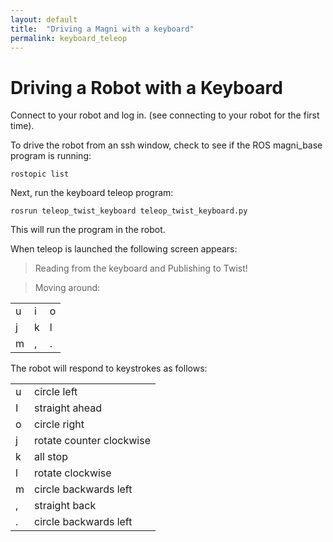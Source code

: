 ```yaml
---
layout: default
title:  "Driving a Magni with a keyboard"
permalink: keyboard_teleop
---
```

# Driving a Robot with a Keyboard

Connect to your robot and log in. (see connecting to your robot for the first time).

To drive the robot from an ssh window, check to see if the ROS magni_base program is running:

    rostopic list

Next, run the keyboard teleop program:

    rosrun teleop_twist_keyboard teleop_twist_keyboard.py

This will run the program in the robot.
<!--Alternatively from a second terminal window on your workstation, you can run the program in the workstation and let it communicate with the robot:

    export ROS_MASTER_URI=http://ubiquityrobotXXXX.local:11311
    rosrun teleop_twist_keyboard teleop_twist_keyboard.py
-->    

When teleop is launched the following screen appears:

>Reading from the keyboard and Publishing to Twist!

>Moving around:

| | | |
|----|----|----|
|  u | i  | o  |
|  j | k  | l  |
|  m | ,  | .  |
The robot will respond to keystrokes as follows:

| | |
|---|---|
| u | circle left |
| I | straight ahead |
| o | circle right |
| j | rotate counter clockwise |
| k | all stop |
| l | rotate clockwise |
| m | circle backwards left |
| , | straight back |
| . | circle backwards left |

<!--
>For Holonomic mode (strafing), hold down the shift key:

>| | | |
|----|----|----|
|  U | I  | O  |
|  J | K  | L  |
|  M | <  | >  |

>t : up (+z)  
b : down (-z)  
anything else : stop

>q/z : increase/decrease max speeds by 10%  
w/x : increase/decrease only linear speed by 10%  
e/c : increase/decrease only angular speed by 10%  

>CTRL-C to quit

currently:	speed 0.5	turn 1

Please note Holonomic mode does not apply to a Magni or Loki, as the robots are differential drive.
-->
